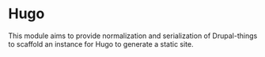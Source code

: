 # Hugo

This module aims to provide normalization and serialization of Drupal-things to scaffold
an instance for Hugo to generate a static site.
